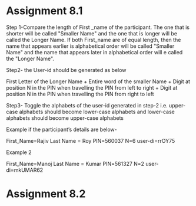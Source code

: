 <h1>Assignment 8.1 </h1>

Step 1-Compare the length of First _name of the participant. The one that is shorter will be called "Smaller Name" and the one that is longer will be called the Longer Name. If both First_name are of equal length, then the name that appears earlier is alphabetical order will be called "Smaller Name" and the name that appears later in alphabetical order will e called the "Longer Name".

Step2- the User-id should be generated as below

First Letter of the Longer Name + Entire word of the smaller Name + Digit at position N in the PIN when travelling the PIN from left to right + Digit at position N in the PIN when travelling the PIN from right to left

Step3- Toggle the alphabets of the user-id generated in step-2 i.e. upper-case alphabets should become lower-case alphabets and lower-case alphabets should become upper-case alphabets

Example if the participant’s details are below-

First_Name=Rajiv
Last Name = Roy
PIN=560037
N=6
user-di=rrOY75

Example 2

First_Name=Manoj
Last Name = Kumar
PIN=561327
N=2
user-di=mkUMAR62

<h1>Assignment 8.2 </h1> 
